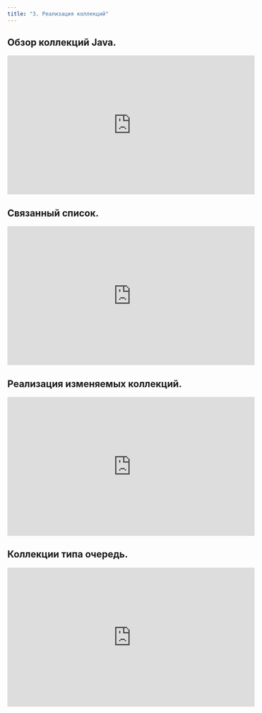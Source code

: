 ```yaml
---
title: "3. Реализация коллекций"
---
```


## Обзор коллекций Java.

<iframe width="560" height="315" src="https://frontend.vh.yandex.ru/player/vHe6r0tOhXFs?from=partner&mute=0&autoplay=0&branding=0" allow="autoplay; fullscreen; accelerometer; gyroscope; picture-in-picture; encrypted-media" frameborder="0" scrolling="no" allowfullscreen></iframe>

## Связанный список.

<iframe width="560" height="315" src="https://frontend.vh.yandex.ru/player/vIkzYjVOR7VY?from=partner&mute=0&autoplay=0&branding=0" allow="autoplay; fullscreen; accelerometer; gyroscope; picture-in-picture; encrypted-media" frameborder="0" scrolling="no" allowfullscreen></iframe>

## Реализация изменяемых коллекций.

<iframe width="560" height="315" src="https://frontend.vh.yandex.ru/player/v6tFaWJG4ERo?from=partner&mute=0&autoplay=0&branding=0" allow="autoplay; fullscreen; accelerometer; gyroscope; picture-in-picture; encrypted-media" frameborder="0" scrolling="no" allowfullscreen></iframe>

## Коллекции типа очередь.

<iframe width="560" height="315" src="https://frontend.vh.yandex.ru/player/vQafWQiXXfjk?from=partner&mute=0&autoplay=0&branding=0" allow="autoplay; fullscreen; accelerometer; gyroscope; picture-in-picture; encrypted-media" frameborder="0" scrolling="no" allowfullscreen></iframe>

